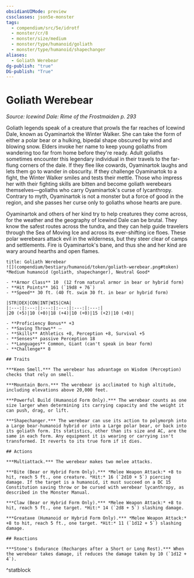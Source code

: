 ```yaml
---
obsidianUIMode: preview
cssclasses: json5e-monster
tags:
  - compendium/src/5e/idrotf
  - monster/cr/8
  - monster/size/medium
  - monster/type/humanoid/goliath
  - monster/type/humanoid/shapechanger
aliases:
  - Goliath Werebear
dg-publish: "true"
DG-publish: "True"
---
```

# Goliath Werebear
*Source: Icewind Dale: Rime of the Frostmaiden p. 293*  

Goliath legends speak of a creature that prowls the far reaches of Icewind Dale, known as Oyaminartok the Winter Walker. She can take the form of either a polar bear or a hulking, bipedal shape obscured by wind and blowing snow. Elders invoke her name to keep young goliaths from wandering too far from home before they're ready. Adult goliaths sometimes encounter this legendary individual in their travels to the far-flung corners of the dale. If they flee like cowards, Oyaminartok laughs and lets them go to wander in obscurity. If they challenge Oyaminartok to a fight, the Winter Walker smiles and tests their mettle. Those who impress her with their fighting skills are bitten and become goliath werebears themselves—goliaths who carry Oyaminartok's curse of lycanthropy. Contrary to myth, Oyaminartok is not a monster but a force of good in the region, and she passes her curse only to goliaths whose hearts are pure.

Oyaminartok and others of her kind try to help creatures they come across, for the weather and the geography of Icewind Dale can be brutal. They know the safest routes across the tundra, and they can help guide travelers through the Sea of Moving Ice and across its ever-shifting ice floes. These polar werebears attack evil in the wilderness, but they steer clear of camps and settlements. Fire is Oyaminartok's bane, and thus she and her kind are wary around hearths and open flames.

```ad-statblock
title: Goliath Werebear
![](compendium/bestiary/humanoid/token/goliath-werebear.png#token)
*Medium humanoid (goliath, shapechanger), Neutral Good*

- **Armor Class** 10  (12 from natural armor in bear or hybrid form)
- **Hit Points** 161 (`19d8 + 76`)
- **Speed** 30 ft. (40 ft. swim 30 ft. in bear or hybrid form)

|STR|DEX|CON|INT|WIS|CHA|
|:---:|:---:|:---:|:---:|:---:|:---:|
|20 (+5)|10 (+0)|18 (+4)|10 (+0)|15 (+2)|10 (+0)|

- **Proficiency Bonus** +3
- **Saving Throws** ⏤
- **Skills** Athletics +8, Perception +8, Survival +5
- **Senses** passive Perception 18
- **Languages** Common, Giant (can't speak in bear form)
- **Challenge** 8

## Traits

***Keen Smell.*** The werebear has advantage on Wisdom (Perception) checks that rely on smell.

***Mountain Born.*** The werebear is acclimated to high altitude, including elevations above 20,000 feet.

***Powerful Build (Humanoid Form Only).*** The werebear counts as one size larger when determining its carrying capacity and the weight it can push, drag, or lift.

***Shapechanger.*** The werebear can use its action to polymorph into a Large bear-humanoid hybrid or into a Large polar bear, or back into its goliath form. Its statistics, other than its size and AC, are the same in each form. Any equipment it is wearing or carrying isn't transformed. It reverts to its true form if it dies.

## Actions

***Multiattack.*** The werebear makes two melee attacks.

***Bite (Bear or Hybrid Form Only).*** *Melee Weapon Attack:* +8 to hit, reach 5 ft., one creature. *Hit:* 16 (`2d10 + 5`) piercing damage. If the target is a humanoid, it must succeed on a DC 15 Constitution saving throw or be cursed with werebear lycanthropy, as described in the Monster Manual.

***Claw (Bear or Hybrid Form Only).*** *Melee Weapon Attack:* +8 to hit, reach 5 ft., one target. *Hit:* 14 (`2d8 + 5`) slashing damage.

***Greataxe (Humanoid or Hybrid Form Only).*** *Melee Weapon Attack:* +8 to hit, reach 5 ft., one target. *Hit:* 11 (`1d12 + 5`) slashing damage.

## Reactions

***Stone's Endurance (Recharges after a Short or Long Rest).*** When the werebear takes damage, it reduces the damage taken by 10 (`1d12 + 4`).
```
^statblock